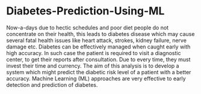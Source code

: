 # Diabetes-Prediction-Using-ML
Now-a-days due to hectic schedules and poor diet people do not concentrate on their health, this leads to diabetes disease which may cause several fatal health issues like heart attack, strokes, kidney failure, nerve damage etc. Diabetes can be effectively managed when caught early with high accuracy. In such case the patient is required to visit a diagnostic center, to get their reports after consultation. Due to every time, they must invest their time and currency. The aim of this analysis is to develop a system which might predict the diabetic risk level of a patient with a better accuracy. Machine Learning (ML) approaches are very effective to early detection and prediction of diabetes. 

